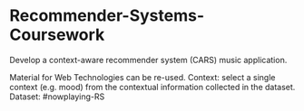 # Recommender-Systems-Coursework

Develop a context-aware recommender system (CARS) music application. 

Material for Web Technologies can be re-used. 
Context: select a single context (e.g. mood) from the contextual information collected in the dataset.
Dataset: #nowplaying-RS